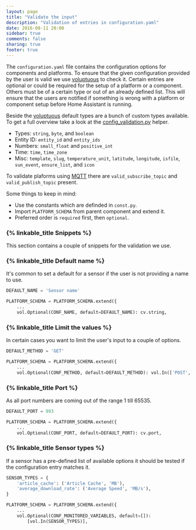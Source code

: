 ```yaml
---
layout: page
title: "Validate the input"
description: "Validation of entries in configuration.yaml"
date: 2016-08-11 20:00
sidebar: true
comments: false
sharing: true
footer: true
---
```


The `configuration.yaml` file contains the configuration options for components and platforms. To ensure that the given configuration provided by the user is valid we use [voluptuous](https://pypi.python.org/pypi/voluptuous) to check it. Certain entries are optional or could be required for the setup of a platform or a component. Others must be of a certain type or out of an already defined list. This will ensure that the users are notified if something is wrong with a platform or component setup before Home Assistant is running.

Beside the [voluptuous](https://pypi.python.org/pypi/voluptuous) default types are a bunch of custom types available. To get a full overview take a look at the [config_validation.py](https://github.com/home-assistant/home-assistant/blob/master/homeassistant/helpers/config_validation.py) helper.

- Types: `string`, `byte`, and `boolean`
- Entity ID: `entity_id` and `entity_ids`
- Numbers: `small_float` and `positive_int`
- Time: `time`, `time_zone`
- Misc: `template`, `slug`, `temperature_unit`, `latitude`, `longitude`, `isfile`, `sun_event`, `ensure_list`, and `icon`
 
To validate plaforms using [MQTT](/components/mqtt/) there are `valid_subscribe_topic` and `valid_publish_topic` present.

Some things to keep in mind:

- Use the constants which are definded in `const.py`.
- Import `PLATFORM_SCHEMA` from parent component and extend it.
- Preferred order is `required` first, then `optional`.

### {% linkable_title Snippets %} 

This section contains a couple of snippets for the validation we use.

### {% linkable_title Default name %} 

It's common to set a default for a sensor if the user is not providing a name to use.

```python
DEFAULT_NAME = 'Sensor name'

PLATFORM_SCHEMA = PLATFORM_SCHEMA.extend({
    ...
    vol.Optional(CONF_NAME, default=DEFAULT_NAME): cv.string,
```

### {% linkable_title Limit the values %} 

In certain cases you want to limit the user's input to a couple of options.

```python
DEFAULT_METHOD = 'GET'

PLATFORM_SCHEMA = PLATFORM_SCHEMA.extend({
    ...
    vol.Optional(CONF_METHOD, default=DEFAULT_METHOD): vol.In(['POST', 'GET']),
```

### {% linkable_title Port %} 

As all port numbers are coming out of the range 1 till 65535. 

```python
DEFAULT_PORT = 993

PLATFORM_SCHEMA = PLATFORM_SCHEMA.extend({
    ...
    vol.Optional(CONF_PORT, default=DEFAULT_PORT): cv.port,
```

### {% linkable_title Sensor types %} 

If a sensor has a pre-defined list of available options it should be tested if the configuration entry matches it.

```python
SENSOR_TYPES = {
    'article_cache': ('Article Cache', 'MB'),
    'average_download_rate': ('Average Speed', 'MB/s'),
}

PLATFORM_SCHEMA = PLATFORM_SCHEMA.extend({
    ...
    vol.Optional(CONF_MONITORED_VARIABLES, default=[]):
        [vol.In(SENSOR_TYPES)],
```


